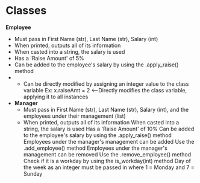 
# Classes

**Employee**
* Must pass in First Name (str), Last Name (str), Salary (int)
* When printed, outputs all of its information
* When casted into a string, the salary is used
* Has a 'Raise Amount' of 5%
* Can be added to the employee's salary by using the .apply_raise() method
*  * Can be directly modified by assigning an integer value to the class variable
					Ex: x.raiseAmt = 2  <--Directly modifies the class variable, applying it to all instances
* **Manager**
	* Must pass in First Name (str), Last Name (str), Salary (int), and the employees under their management (list)
	* When printed, outputs all of its information
		When casted into a string, the salary is used
		Has a 'Raise Amount' of 10%
			Can be added to the employee's salary by using the .apply_raise() method
		Employees under the manager's management can be added
			Use the .add_employee() method
		Employees under the manager's management can be removed
			Use the .remove_employee() method
		Check if it is a workday by using the is_workday(int) method
			Day of the week as an integer must be passed in where 1 = Monday and 7 = Sunday
